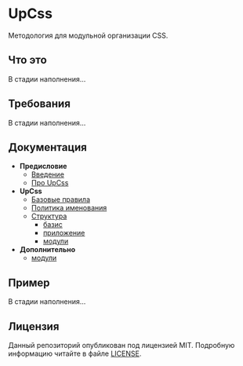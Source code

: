 # UpCss
Методология для модульной организации CSS.


## Что это
В стадии наполнения...


## Требования
В стадии наполнения...


## Документация
* **Предисловие**
    * [Введение](./doc/preface/introduction.md)
    * [Про UpCss](./doc/preface/about.md)
* **UpCss**
    * [Базовые правила](./doc/core/base-rules.md)
    * [Политика именования](./doc/core/naming-convention.md)
    * [Структура](./doc/core/structure.md)
        * [базис](./doc/core/upCss-base.md)
        * [приложение](./doc/core/upCss-application.md)
        * [модули](./doc/core/upCss-modules.md)
* **Дополнительно**
    * [модули](./doc/additionally/work-with-selectors.md)


## Пример
В стадии наполнения...


## Лицензия

Данный репозиторий опубликован под лицензией MIT. 
Подробную информацию читайте в файле [LICENSE](./LICENSE).